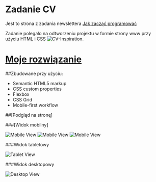 # Zadanie CV
Jest to strona z zadania newslettera [Jak zacząć programować](https://jakzaczacprogramowac.pl)

Zadanie polegało na odtworzeniu projektu w formie strony www przy użyciu HTML i CSS ![CV-Inspiration](./img/inspiracja.png).



# [Moje rozwiązanie](https://shroomsky.github.io/About_Me/)


##Zbudowane przy użyciu:

- Semantic HTML5 markup
- CSS custom properties
- Flexbox
- CSS Grid
- Mobile-first workflow



##[Podgląd na stronę]

###[Widok mobilny]

![Mobile View](./Screenshot_1.png)
![Mobile View](./Screenshot_2.png)
![Mobile View](./Screenshot_3.png)

###Widok tabletowy

![Tablet View](./Screenshot_4.png)

###Widok desktopowy

![Desktop View](./Screenshot_5.png)
